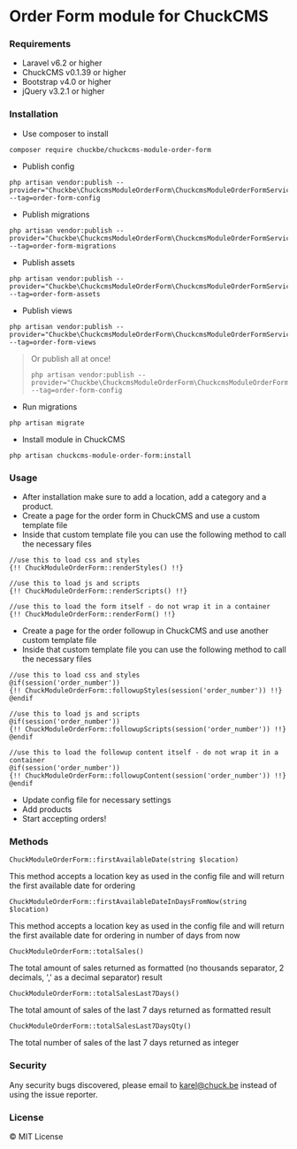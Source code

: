 # Order Form module for ChuckCMS 

### Requirements 

- Laravel v6.2 or higher
- ChuckCMS v0.1.39 or higher
- Bootstrap v4.0 or higher
- jQuery v3.2.1 or higher

### Installation

- Use composer to install
``` 
composer require chuckbe/chuckcms-module-order-form 
```
- Publish config
``` 
php artisan vendor:publish --provider="Chuckbe\ChuckcmsModuleOrderForm\ChuckcmsModuleOrderFormServiceProvider" --tag=order-form-config 
```
- Publish migrations
``` 
php artisan vendor:publish --provider="Chuckbe\ChuckcmsModuleOrderForm\ChuckcmsModuleOrderFormServiceProvider" --tag=order-form-migrations 
```
- Publish assets
``` 
php artisan vendor:publish --provider="Chuckbe\ChuckcmsModuleOrderForm\ChuckcmsModuleOrderFormServiceProvider" --tag=order-form-assets 
```
- Publish views
``` 
php artisan vendor:publish --provider="Chuckbe\ChuckcmsModuleOrderForm\ChuckcmsModuleOrderFormServiceProvider" --tag=order-form-views 
```
> Or publish all at once!
> ``` 
> php artisan vendor:publish --provider="Chuckbe\ChuckcmsModuleOrderForm\ChuckcmsModuleOrderFormServiceProvider" --tag=order-form-config 
> ```

- Run migrations
``` 
php artisan migrate 
```
- Install module in ChuckCMS
``` 
php artisan chuckcms-module-order-form:install 
```

### Usage

- After installation make sure to add a location, add a category and a product.
- Create a page for the order form in ChuckCMS and use a custom template file
- Inside that custom template file you can use the following method to call the necessary files
``` 
//use this to load css and styles
{!! ChuckModuleOrderForm::renderStyles() !!}

//use this to load js and scripts
{!! ChuckModuleOrderForm::renderScripts() !!}

//use this to load the form itself - do not wrap it in a container
{!! ChuckModuleOrderForm::renderForm() !!}
```
- Create a page for the order followup in ChuckCMS and use another custom template file
- Inside that custom template file you can use the following method to call the necessary files
``` 
//use this to load css and styles
@if(session('order_number'))
{!! ChuckModuleOrderForm::followupStyles(session('order_number')) !!}
@endif

//use this to load js and scripts
@if(session('order_number'))
{!! ChuckModuleOrderForm::followupScripts(session('order_number')) !!}
@endif

//use this to load the followup content itself - do not wrap it in a container
@if(session('order_number'))
{!! ChuckModuleOrderForm::followupContent(session('order_number')) !!}
@endif
```
- Update config file for necessary settings
- Add products
- Start accepting orders!

### Methods

``` 
ChuckModuleOrderForm::firstAvailableDate(string $location) 
```
This method accepts a location key as used in the config file and will return the first available date for ordering

``` 
ChuckModuleOrderForm::firstAvailableDateInDaysFromNow(string $location) 
```
This method accepts a location key as used in the config file and will return the first available date for ordering in number of days from now

``` 
ChuckModuleOrderForm::totalSales() 
```
The total amount of sales returned as formatted (no thousands separator, 2 decimals, ',' as a decimal separator) result

``` 
ChuckModuleOrderForm::totalSalesLast7Days() 
```
The total amount of sales of the last 7 days returned as formatted result

``` 
ChuckModuleOrderForm::totalSalesLast7DaysQty() 
```
The total number of sales of the last 7 days returned as integer

### Security 

Any security bugs discovered, please email to karel@chuck.be instead of using the issue reporter.

### License

© MIT License